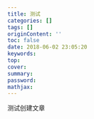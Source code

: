 ```yaml
---
title: 测试
categories: []
tags: []
originContent: ''
toc: false
date: 2018-06-02 23:05:20
keywords:
top:
cover:
summary:
password:
mathjax:
---
```


测试创建文章
